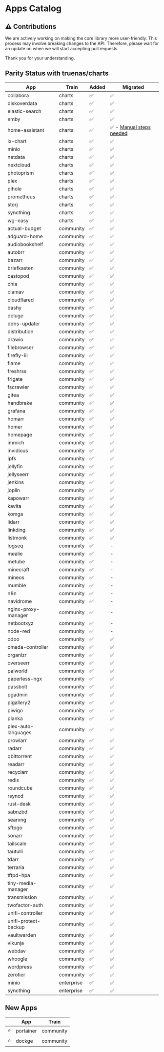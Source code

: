 # Apps Catalog

## ⚠️ **Contributions**

We are actively working on making the core library more user-friendly.
This process may involve breaking changes to the API.
Therefore, please wait for an update on when we will start accepting pull requests.

Thank you for your understanding.

## Parity Status with truenas/charts

| App                  | Train      | Added | Migrated                                                             |
| -------------------- | ---------- | ----- | -------------------------------------------------------------------- |
| collabora            | charts     | ✅    | ✅                                                                   |
| diskoverdata         | charts     | ✅    | ✅                                                                   |
| elastic-search       | charts     | ✅    | ✅                                                                   |
| emby                 | charts     | ✅    | ✅                                                                   |
| home-assistant       | charts     | ✅    | ✅ - [Manual steps needed](https://github.com/truenas/apps/pull/492) |
| ix-chart             | charts     | ✅    | ✅                                                                   |
| minio                | charts     | ✅    | ✅                                                                   |
| netdata              | charts     | ✅    | ✅                                                                   |
| nextcloud            | charts     | ✅    | ✅                                                                   |
| photoprism           | charts     | ✅    | ✅                                                                   |
| plex                 | charts     | ✅    | ✅                                                                   |
| pihole               | charts     | ✅    | ✅                                                                   |
| prometheus           | charts     | ✅    | ✅                                                                   |
| storj                | charts     | ✅    | ✅                                                                   |
| syncthing            | charts     | ✅    | ✅                                                                   |
| wg-easy              | charts     | ✅    | ✅                                                                   |
| actual-budget        | community  | ✅    | ✅                                                                   |
| adguard-home         | community  | ✅    | ✅                                                                   |
| audiobookshelf       | community  | ✅    | ✅                                                                   |
| autobrr              | community  | ✅    | ✅                                                                   |
| bazarr               | community  | ✅    | ✅                                                                   |
| briefkasten          | community  | ✅    | ✅                                                                   |
| castopod             | community  | ✅    | ✅                                                                   |
| chia                 | community  | ✅    | ✅                                                                   |
| clamav               | community  | ✅    | ✅                                                                   |
| cloudflared          | community  | ✅    | ✅                                                                   |
| dashy                | community  | ✅    | ✅                                                                   |
| deluge               | community  | ✅    | ✅                                                                   |
| ddns-updater         | community  | ✅    | ✅                                                                   |
| distribution         | community  | ✅    | ✅                                                                   |
| drawio               | community  | ✅    | ✅                                                                   |
| filebrowser          | community  | ✅    | ✅                                                                   |
| firefly-iii          | community  | ✅    | ✅                                                                   |
| flame                | community  | ✅    | ✅                                                                   |
| freshrss             | community  | ✅    | ✅                                                                   |
| frigate              | community  | ✅    | ✅                                                                   |
| fscrawler            | community  | ✅    | ✅                                                                   |
| gitea                | community  | ✅    | ✅                                                                   |
| handbrake            | community  | ✅    | ✅                                                                   |
| grafana              | community  | ✅    | ✅                                                                   |
| homarr               | community  | ✅    | ✅                                                                   |
| homer                | community  | ✅    | ✅                                                                   |
| homepage             | community  | ✅    | ✅                                                                   |
| immich               | community  | ✅    | ✅                                                                   |
| invidious            | community  | ✅    | ✅                                                                   |
| ipfs                 | community  | ✅    | ✅                                                                   |
| jellyfin             | community  | ✅    | ✅                                                                   |
| jellyseerr           | community  | ✅    | ✅                                                                   |
| jenkins              | community  | ✅    | ✅                                                                   |
| joplin               | community  | ✅    | ✅                                                                   |
| kapowarr             | community  | ✅    | ✅                                                                   |
| kavita               | community  | ✅    | ✅                                                                   |
| komga                | community  | ✅    | ✅                                                                   |
| lidarr               | community  | ✅    | ✅                                                                   |
| linkding             | community  | ✅    | ✅                                                                   |
| listmonk             | community  | ✅    | ✅                                                                   |
| logseq               | community  | ✅    | -                                                                    |
| mealie               | community  | ✅    | -                                                                    |
| metube               | community  | ✅    | -                                                                    |
| minecraft            | community  | ✅    | -                                                                    |
| mineos               | community  | ✅    | -                                                                    |
| mumble               | community  | ✅    | -                                                                    |
| n8n                  | community  | ✅    | -                                                                    |
| navidrome            | community  | ✅    | -                                                                    |
| nginx-proxy-manager  | community  | ✅    | -                                                                    |
| netbootxyz           | community  | ✅    | -                                                                    |
| node-red             | community  | ✅    | -                                                                    |
| odoo                 | community  | ✅    | ✅                                                                   |
| omada-controller     | community  | ✅    | ✅                                                                   |
| organizr             | community  | ✅    | ✅                                                                   |
| overseerr            | community  | ✅    | ✅                                                                   |
| palworld             | community  | ✅    | ✅                                                                   |
| paperless-ngx        | community  | ✅    | ✅                                                                   |
| passbolt             | community  | ✅    | ✅                                                                   |
| pgadmin              | community  | ✅    | ✅                                                                   |
| pigallery2           | community  | ✅    | ✅                                                                   |
| piwigo               | community  | ✅    | ✅                                                                   |
| planka               | community  | ✅    | ✅                                                                   |
| plex-auto-languages  | community  | ✅    | ✅                                                                   |
| prowlarr             | community  | ✅    | ✅                                                                   |
| radarr               | community  | ✅    | ✅                                                                   |
| qbittorrent          | community  | ✅    | ✅                                                                   |
| readarr              | community  | ✅    | ✅                                                                   |
| recyclarr            | community  | ✅    | ✅                                                                   |
| redis                | community  | ✅    | ✅                                                                   |
| roundcube            | community  | ✅    | ✅                                                                   |
| rsyncd               | community  | ✅    | ✅                                                                   |
| rust-desk            | community  | ✅    | ✅                                                                   |
| sabnzbd              | community  | ✅    | ✅                                                                   |
| searxng              | community  | ✅    | ✅                                                                   |
| sftpgo               | community  | ✅    | ✅                                                                   |
| sonarr               | community  | ✅    | ✅                                                                   |
| tailscale            | community  | ✅    | ✅                                                                   |
| tautulli             | community  | ✅    | ✅                                                                   |
| tdarr                | community  | ✅    | ✅                                                                   |
| terraria             | community  | ✅    | ✅                                                                   |
| tftpd-hpa            | community  | ✅    | ✅                                                                   |
| tiny-media-manager   | community  | ✅    | ✅                                                                   |
| transmission         | community  | ✅    | ✅                                                                   |
| twofactor-auth       | community  | ✅    | ✅                                                                   |
| unifi-controller     | community  | ✅    | ✅                                                                   |
| unifi-protect-backup | community  | ✅    | ✅                                                                   |
| vaultwarden          | community  | ✅    | ✅                                                                   |
| vikunja              | community  | ✅    | ✅                                                                   |
| webdav               | community  | ✅    | ✅                                                                   |
| whoogle              | community  | ✅    | ✅                                                                   |
| wordpress            | community  | ✅    | ✅                                                                   |
| zerotier             | community  | ✅    | ✅                                                                   |
| minio                | enterprise | ✅    | ✅                                                                   |
| syncthing            | enterprise | ✅    | ✅                                                                   |

## New Apps

|     | App       | Train     |
| --- | --------- | --------- |
| ⭐  | portainer | community |
| ⭐  | dockge    | community |
